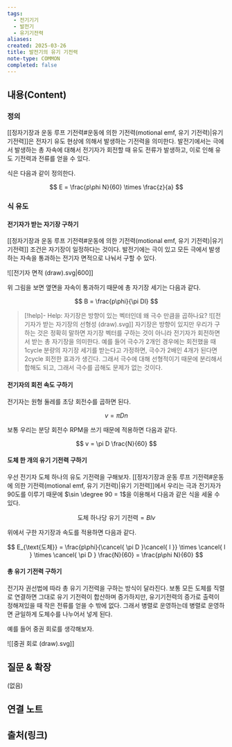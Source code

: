 ```yaml
---
tags:
  - 전기기기
  - 발전기
  - 유기기전력
aliases: 
created: 2025-03-26
title: 발전기의 유기 기전력
note-type: COMMON
completed: false
---
```


## 내용(Content)

### 정의

 [[정자기장과 운동 루프 기전력#운동에 의한 기전력(motional emf, 유기 기전력)|유기 기전력]]은 전자기 유도 현상에 의해서 발생하는 기전력을 의미한다. 발전기에서는 극에서 발생하는 총 자속에 대해서 전기자가 회전할 때 유도 전류가 발생하고, 이로 인해 유도 기전력과 전류를 얻을 수 있다.
 
 식은 다음과 같이 정의한다.

$$
E = \frac{p\phi N}{60} \times \frac{z}{a}
$$

### 식 유도

#### 전기자가 받는 자기장 구하기

[[정자기장과 운동 루프 기전력#운동에 의한 기전력(motional emf, 유기 기전력)|유기 기전력]] 조건은 자기장이 일정하다는 것이다. 발전기에는 극이 있고 모든 극에서 발생하는 자속을 통과하는 전기자 면적으로 나눠서 구할 수 있다.

![[전기자 면적 (draw).svg|600]]

위 그림을 보면 옆면을 자속이 통과하기 때문에 총 자기장 세기는 다음과 같다.

$$
B = \frac{p\phi}{\pi Dl}
$$

>[!help]- Help: 자기장은 방향이 있는 벡터인데 왜 극수 만큼을 곱하나요?
>![[전기자가 받는 자기장의 선형성 (draw).svg]]
> 자기장은 방향이 있지만 우리가 구하는 것은 정확히 말하면 자기장 벡터를 구하는 것이 아니라 전기자가 회전하면서 받는 총 자기장을 의미한다. 예를 들어 극수가 2개인 경우에는 회전했을 때 1cycle 분량의 자기장 세기를 받는다고 가정하면, 극수가 2배인 4개가 된다면 2cycle 회전한 효과가 생긴다. 그래서 극수에 대해 선형적이기 때문에 분리해서 합해도 되고, 그래서 극수를 곱해도 문제가 없는 것이다.

#### 전기자의 회전 속도 구하기

전기자는 원형 둘레를 초당 회전수를 곱하면 된다.

$$
v = \pi D n
$$

보통 우리는 분당 회전수 RPM을 쓰기 때문에 적용하면 다음과 같다.

$$
v = \pi D \frac{N}{60}
$$

#### 도체 한 개의 유기 기전력 구하기

우선 전기자 도체 하나의 유도 기전력을 구해보자.  [[정자기장과 운동 루프 기전력#운동에 의한 기전력(motional emf, 유기 기전력)|유기 기전력]]에서 우리는 극과 전기자가 90도를 이루기 때문에 $\sin \degree 90 = 1$을 이용해서 다음과 같은 식을 세울 수 있다.

$$
\text{도체 하나당 유기 기전력} = Blv
$$

위에서 구한 자기장과 속도를 적용하면 다음과 같다.

$$
E_{\text{도체}} = \frac{p\phi}{\cancel{ \pi D }\cancel{ l }} \times \cancel{ l } \times \cancel{ \pi D } \frac{N}{60} = \frac{p\phi N}{60}
$$

#### 총 유기 기전력 구하기

전기자 권선법에 따라 총 유기 기전력을 구하는 방식이 달라진다. 보통 모든 도체를 직렬로 연결하면 그대로 유기 기전력이 합산하며 증가하지만, 유기기전력의 증가로 출력이 정해져있을 때 작은 전류를 얻을 수 밖에 없다. 그래서 병렬로 운영하는데 병렬로 운영하면 균일하게 도체수를 나누어서 넣게 된다.

예를 들어 중권 회로를 생각해보자.

![[중권 회로 (draw).svg]]





## 질문 & 확장

(없음)

## 연결 노트

## 출처(링크)

